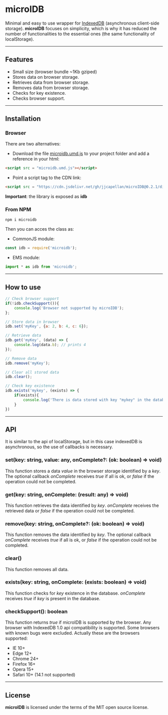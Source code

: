 # microIDB
Minimal and easy to use wrapper for [IndexedDB](https://developer.mozilla.org/en-US/docs/Web/API/IndexedDB_API) (asynchronous client-side storage). **microIDB** focuses on simplicity, which is why it has reduced the number of functionalities to the essential ones (the same functionality of localStorage).  

---

## Features
* Small size (browser bundle ~1Kb gziped)
* Stores data on browser storage.
* Retrieves data from browser storage.
* Removes data from browser storage.
* Checks for key existence. 
* Checks browser support.
  
  
---
  

## Installation
### Browser
There are two alternatives:
* Download the file [microidb.umd.js](https://cdn.jsdelivr.net/gh/jjcapellan/microIDB@0.2.1/dist/microidb.umd.js) to your project folder and add a reference in your html:
```html
<script src = "microidb.umd.js"></script>
```  
* Point a script tag to the CDN link:
```html
<script src = "https://cdn.jsdelivr.net/gh/jjcapellan/microIDB@0.2.1/dist/microidb.umd.js"></script>
```  
**Important**: the library is exposed as **idb**
### From NPM
```
npm i microidb
```
Then you can acces the class as:
* CommonJS module:
```javascript
const idb = require('microidb');
```
* EMS module:
```javascript
import * as idb from 'microidb';
```
  

---
  

## How to use
```javascript
// Check browser support
if(!idb.checkSupport()){
    console.log('Browser not supported by microIDB');
};

// Store data in browser
idb.set('myKey', {a: 2, b: 4, c: 6});

// Retrieve data
idb.get('myKey', (data) => {
    console.log(data.b); // prints 4
});

// Remove data
idb.remove('myKey');

// Clear all stored data
idb.clear();

// Check key existence
idb.exists('mykey', (exists) => {
    if(exists){
        console.log('There is data stored with key "mykey" in the database');
    }
})
```
  

---
  

## API
It is similar to the api of localStorage, but in this case indexedDB is asynchronous, so the use of callbacks is necessary.  

### **set(key: string, value: any, onComplete?: (ok: boolean) => void)**
This function stores a data *value* in the browser storage identified by a *key*. The optional callback *onComplete* receives *true* if all is ok, or *false* if the operation could not be completed.  

### **get(key: string, onComplete: (result: any) => void)**
This function retrieves the data identified by *key*. *onComplete* receives the retrieved data or *false* if the operation could not be completed.
### **remove(key: string, onComplete?: (ok: boolean) => void)**
This function removes the data identified by *key*. The optional callback *onComplete* receives *true* if all is ok, or *false* if the operation could not be completed.  

### **clear()**
This function removes all data.  

### **exists(key: string, onComplete: (exists: boolean) => void)**
This function checks for *key* existence in the database. *onComplete* receives *true* if *key* is present in the database.

### **checkSupport(): boolean**
This function returns *true* if microIDB is supported by the browser. 
Any browser with IndexedDB 1.0 api compatibility is supported. Some browsers with known bugs were excluded. 
Actually these are the browsers supported:
* IE 10+
* Edge 12+
* Chrome 24+
* Firefox 16+
* Opera 15+
* Safari 10+ (14.1 not supported)

---
  

## License
**microIDB** is licensed under the terms of the MIT open source license.